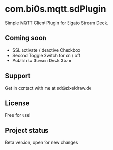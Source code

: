 # com.bi0s.mqtt.sdPlugin

Simple MQTT Client Plugin for Elgato Stream Deck.

## Coming soon
- SSL activate / deactive Checkbox
- Second Toggle Switch for on / off
- Publish to Stream Deck Store

## Support
Get in contact with me at sd@pixeldraw.de

## License
Free for use!

## Project status
Beta version, open for new changes

